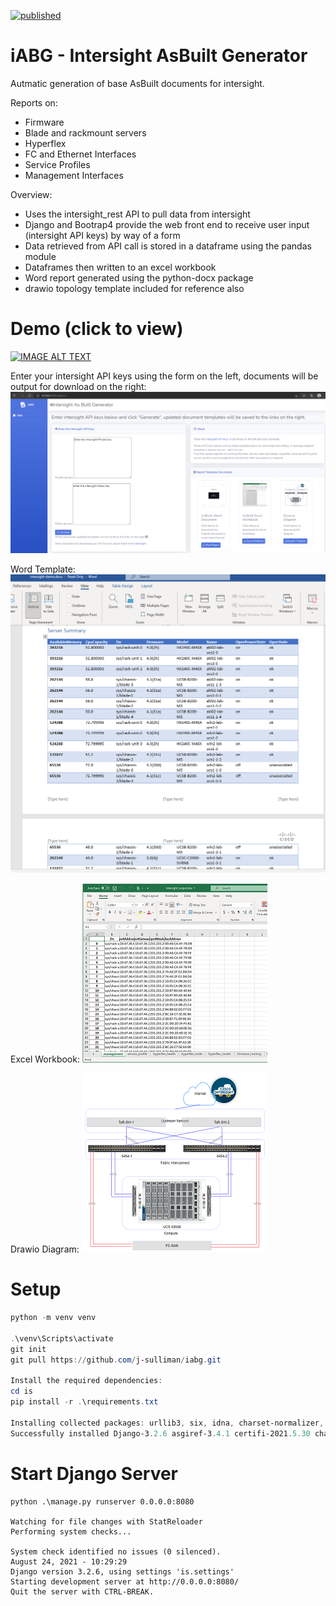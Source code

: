 [![published](https://static.production.devnetcloud.com/codeexchange/assets/images/devnet-published.svg)](https://developer.cisco.com/codeexchange/github/repo/j-sulliman/iabg)

# iABG - Intersight AsBuilt Generator

Autmatic generation of base AsBuilt documents for intersight.

Reports on:
* Firmware
* Blade and rackmount servers
* Hyperflex
* FC and Ethernet Interfaces
* Service Profiles
* Management Interfaces

Overview: 
* Uses the intersight_rest API to pull data from intersight
* Django and Bootrap4 provide the web front end to receive user input (intersight API keys) by way of a form
* Data retrieved from API call is stored in a dataframe using the pandas module
* Dataframes then written to an excel workbook
* Word report generated using the python-docx package
* drawio topology template included for reference also

# Demo (click to view)
[![IMAGE ALT TEXT](http://img.youtube.com/vi/EjcmM4tDglg/0.jpg)](http://www.youtube.com/watch?v=EjcmM4tDglg "iABG")


Enter your intersight API keys using the form on the left, documents will be output for download on the right:
![alt text](https://github.com/j-sulliman/j-sulliman.github.io/blob/master/images/iABG_Example.PNG?raw=true)


Word Template:
![alt text](https://github.com/j-sulliman/j-sulliman.github.io/blob/master/images/word_example.PNG?raw=true)

Excel Workbook:
![alt text](https://github.com/j-sulliman/j-sulliman.github.io/blob/master/images/excel.PNG?raw=true)

Drawio Diagram:
![alt text](https://github.com/j-sulliman/j-sulliman.github.io/blob/master/images/is_diagram.PNG?raw=true)



# Setup
```powershell
python -m venv venv

.\venv\Scripts\activate
git init
git pull https://github.com/j-sulliman/iabg.git

Install the required dependencies:
cd is
pip install -r .\requirements.txt

Installing collected packages: urllib3, six, idna, charset-normalizer, certifi, sqlparse, requests, pytz, python-dateutil, pycryptodomex, pycryptodome, numpy, lxml, et-xmlfile, asgiref, python-docx, pandas, openpyxl, intersight-rest, Django
Successfully installed Django-3.2.6 asgiref-3.4.1 certifi-2021.5.30 charset-normalizer-2.0.4 et-xmlfile-1.1.0 idna-3.2 intersight-rest-1.1.7 lxml-4.6.3 numpy-1.21.2 openpyxl-3.0.7 pandas-1.3.2 pycryptodome-3.10.1 pycryptodomex-3.10.1 python-dateutil-2.8.2 python-docx-0.8.11 pytz-2021.1 requests-2.26.0 six-1.16.0 sqlparse


```

# Start Django Server
```
python .\manage.py runserver 0.0.0.0:8080

Watching for file changes with StatReloader
Performing system checks...

System check identified no issues (0 silenced).
August 24, 2021 - 10:29:29
Django version 3.2.6, using settings 'is.settings'
Starting development server at http://0.0.0.0:8080/
Quit the server with CTRL-BREAK.
```


